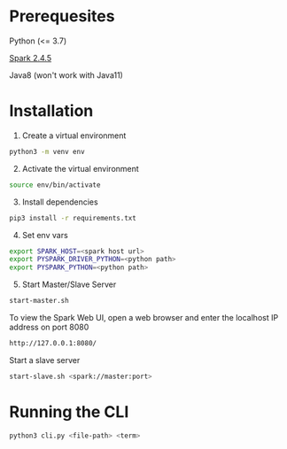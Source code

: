 # Prerequesites

Python (<= 3.7)

[Spark 2.4.5](https://www.apache.org/dyn/closer.lua/spark/spark-2.4.5/spark-2.4.5-bin-hadoop2.7.tgz)

Java8 (won't work with Java11)

# Installation

1. Create a virtual environment
```bash
python3 -m venv env
```

2. Activate the virtual environment
```bash
source env/bin/activate
```

3. Install dependencies
```bash
pip3 install -r requirements.txt
```

4. Set env vars
```bash
export SPARK_HOST=<spark host url>
export PYSPARK_DRIVER_PYTHON=<python path>
export PYSPARK_PYTHON=<python path>
```
5. Start Master/Slave Server
```bash
start-master.sh
```
To view the Spark Web UI, open a web browser and enter the localhost IP address on port 8080
```bash
http://127.0.0.1:8080/
```
Start a slave server
```bash
start-slave.sh <spark://master:port>
```
# Running the CLI
```bash
python3 cli.py <file-path> <term>
```
